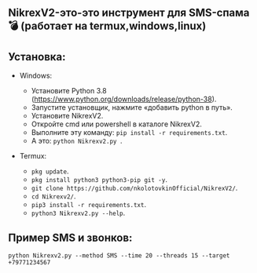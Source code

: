 ## NikrexV2-это-это инструмент для SMS-спама 💣 (работает на termux,windows,linux)


## Установка:
* Windows:
  * Установите Python 3.8 (https://www.python.org/downloads/release/python-38).
  * Запустите установщик, нажмите «добавить python в путь».
  * Установите  NikrexV2.
  * Откройте cmd или powershell в каталоге NikrexV2.
  * Выполните эту команду: `pip install -r requirements.txt`.
  * А это: `python Nikrexv2.py `.

* Termux:
  * `pkg update`.
  * `pkg install python3 python3-pip git -y`.
  * `git clone https://github.com/nkolotovkinOfficial/NikrexV2/`.
  * `cd Nikrexv2/`.
  * `pip3 install -r requirements.txt`.
  * `python3 Nikrexv2.py --help`.

## Пример SMS и звонков:
```python Nikrexv2.py --method SMS --time 20 --threads 15 --target +79771234567```

